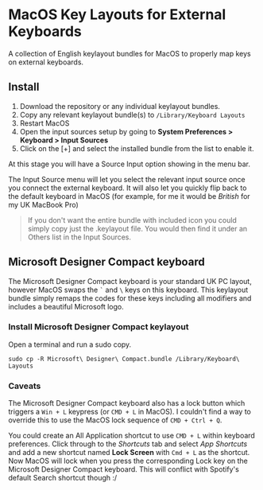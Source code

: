 # MacOS Key Layouts for External Keyboards

A collection of English keylayout bundles for MacOS to properly map keys on external keyboards.

## Install

1. Download the repository or any individual keylayout bundles.
2. Copy any relevant keylayout bundle(s) to `/Library/Keyboard Layouts`
3. Restart MacOS
4. Open the input sources setup by going to **System Preferences > Keyboard > Input Sources**
5. Click on the [+] and select the installed bundle from the list to enable it.

At this stage you will have a Source Input option showing in the menu bar.

The Input Source menu will let you select the relevant input source once you connect the external keyboard. It will also let you quickly flip back to the default keyboard in MacOS (for example, for me it would be _British_ for my UK MacBook Pro)

> If you don't want the entire bundle with included icon you could simply copy just the .keylayout file. You would then find it under an Others list in the Input Sources.

## Microsoft Designer Compact keyboard

The Microsoft Designer Compact keyboard is your standard UK PC layout, however MacOS swaps the `` ` `` and `\` keys on this keyboard. This keylayout bundle simply remaps the codes for these keys including all modifiers and includes a beautiful Microsoft logo.

### Install Microsoft Designer Compact keylayout

Open a terminal and run a sudo copy.

```
sudo cp -R Microsoft\ Designer\ Compact.bundle /Library/Keyboard\ Layouts
```

### Caveats

The Microsoft Designer Compact keyboard also has a lock button which triggers a `Win + L` keypress (or `CMD + L` in MacOS). I couldn't find a way to override this to use the MacOS lock sequence of `CMD + Ctrl + Q`.

You could create an All Application shortcut to use `CMD + L` within keyboard preferences. Click through to the _Shortcuts_ tab and select _App Shortcuts_ and add a new shortcut named **Lock Screen** with `Cmd + L` as the shortcut. Now MacOS will lock when you press the corresponding Lock key on the Microsoft Designer Compact keyboard. This will conflict with Spotify's default Search shortcut though :/


